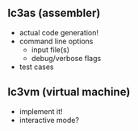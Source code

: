 ## lc3as (assembler)
* actual code generation!
* command line options
  * input file(s)
  * debug/verbose flags
* test cases

## lc3vm (virtual machine)
* implement it!
* interactive mode?
